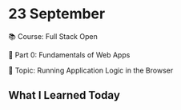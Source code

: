 # 23 September
📚 Course: Full Stack Open

🧩 Part 0: Fundamentals of Web Apps

🔖 Topic: Running Application Logic in the Browser

## What I Learned Today






